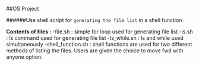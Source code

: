 ##OS Project


######Use shell script for `generating the file list` in a shell function

**Contents of files :**
 -file.sh : simple for loop used for generating file list
 -ls.sh : ls command used for generating file list
 -ls_while.sh : ls and while used simultaneously
 -shell_function.sh : shell functions are used for two different methods of listing the files. Users are given the choice to move fwd with anyone option.
